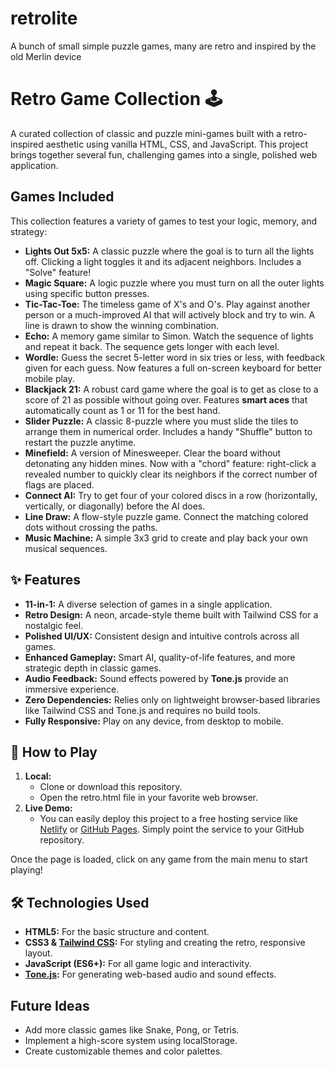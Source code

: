 # retrolite
A bunch of small simple puzzle games, many are retro and inspired by the old Merlin device
# **Retro Game Collection 🕹️**

A curated collection of classic and puzzle mini-games built with a retro-inspired aesthetic using vanilla HTML, CSS, and JavaScript. This project brings together several fun, challenging games into a single, polished web application.

## **Games Included**

This collection features a variety of games to test your logic, memory, and strategy:

* **Lights Out 5x5:** A classic puzzle where the goal is to turn all the lights off. Clicking a light toggles it and its adjacent neighbors. Includes a "Solve" feature\!  
* **Magic Square:** A logic puzzle where you must turn on all the outer lights using specific button presses.  
* **Tic-Tac-Toe:** The timeless game of X's and O's. Play against another person or a much-improved AI that will actively block and try to win. A line is drawn to show the winning combination.  
* **Echo:** A memory game similar to Simon. Watch the sequence of lights and repeat it back. The sequence gets longer with each level.  
* **Wordle:** Guess the secret 5-letter word in six tries or less, with feedback given for each guess. Now features a full on-screen keyboard for better mobile play.  
* **Blackjack 21:** A robust card game where the goal is to get as close to a score of 21 as possible without going over. Features **smart aces** that automatically count as 1 or 11 for the best hand.  
* **Slider Puzzle:** A classic 8-puzzle where you must slide the tiles to arrange them in numerical order. Includes a handy "Shuffle" button to restart the puzzle anytime.  
* **Minefield:** A version of Minesweeper. Clear the board without detonating any hidden mines. Now with a "chord" feature: right-click a revealed number to quickly clear its neighbors if the correct number of flags are placed.  
* **Connect AI:** Try to get four of your colored discs in a row (horizontally, vertically, or diagonally) before the AI does.  
* **Line Draw:** A flow-style puzzle game. Connect the matching colored dots without crossing the paths.  
* **Music Machine:** A simple 3x3 grid to create and play back your own musical sequences.

## **✨ Features**

* **11-in-1:** A diverse selection of games in a single application.  
* **Retro Design:** A neon, arcade-style theme built with Tailwind CSS for a nostalgic feel.  
* **Polished UI/UX:** Consistent design and intuitive controls across all games.  
* **Enhanced Gameplay:** Smart AI, quality-of-life features, and more strategic depth in classic games.  
* **Audio Feedback:** Sound effects powered by **Tone.js** provide an immersive experience.  
* **Zero Dependencies:** Relies only on lightweight browser-based libraries like Tailwind CSS and Tone.js and requires no build tools.
* **Fully Responsive:** Play on any device, from desktop to mobile.

## **🚀 How to Play**

1. **Local:**  
   * Clone or download this repository.  
   * Open the retro.html file in your favorite web browser.  
2. **Live Demo:**  
   * You can easily deploy this project to a free hosting service like [Netlify](https://www.netlify.com/) or [GitHub Pages](https://pages.github.com/). Simply point the service to your GitHub repository.

Once the page is loaded, click on any game from the main menu to start playing\!

## **🛠️ Technologies Used**

* **HTML5:** For the basic structure and content.  
* **CSS3 & [Tailwind CSS](https://tailwindcss.com/):** For styling and creating the retro, responsive layout.  
* **JavaScript (ES6+):** For all game logic and interactivity.  
* [**Tone.js**](https://tonejs.github.io/)**:** For generating web-based audio and sound effects.

## **Future Ideas**

* Add more classic games like Snake, Pong, or Tetris.  
* Implement a high-score system using localStorage.  
* Create customizable themes and color palettes.
